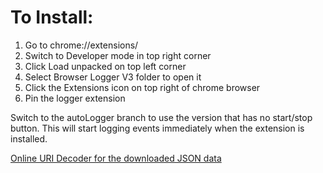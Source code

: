 # To Install: 
1. Go to chrome://extensions/
2. Switch to Developer mode in top right corner
3. Click Load unpacked on top left corner
4. Select Browser Logger V3 folder to open it
5. Click the Extensions icon on top right of chrome browser 
6. Pin the logger extension

Switch to the autoLogger branch to use the version that has no start/stop button. This will start logging events immediately when the extension is installed.

<a href="https://www.urldecoder.org/">Online URI Decoder for the downloaded JSON data</a>
